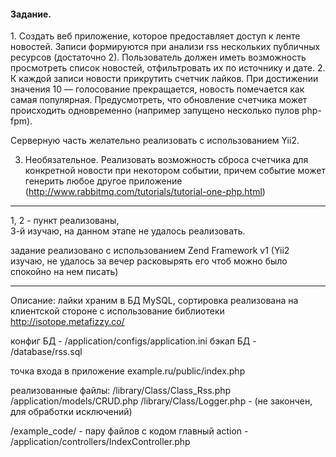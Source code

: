 #### Задание. ####
<p>
1. Создать веб приложение, которое предоставляет доступ к ленте новостей. 
Записи формируются при анализи rss нескольких публичных ресурсов (достаточно 2). 
Пользователь должен иметь возможность просмотреть список новостей, отфильтровать их по источнику и дате.
2. К каждой записи новости прикрутить счетчик лайков. 
При достижении значения 10 — голосование прекращается, новость помечается как самая популярная. 
Предусмотреть, что обновление счетчика может происходить одновременно (например запущено несколько пулов php-fpm).

Серверную часть желательно реализовать с использованием Yii2.

3. Необязательное.
Реализовать возможность сброса счетчика для конкретной новости при некотором событии, причем событие может генерить любое другое приложение (http://www.rabbitmq.com/tutorials/tutorial-one-php.html)
</p>

----

1, 2 - пункт реализованы, <br>
3-й изучаю, на данном этапе не удалось реализовать.

задание реализовано с использованием Zend Framework v1 (Yii2 изучаю, не удалось за вечер расковырять его чтоб можно было 
                                                        спокойно на нем писать)
                                                        

------
Описание:
лайки храним  в БД MySQL,
сортировка реализована на клиентской стороне с использование библиотеки http://isotope.metafizzy.co/

конфиг БД - /application/configs/application.ini 
бэкап  БД - /database/rss.sql

точка входа в приложение  example.ru/public/index.php

реализованные файлы:
  /library/Class/Class_Rss.php
  /application/models/CRUD.php
  /library/Class/Logger.php - (не закончен, для обработки исключений)
  
  /example_code/ - пару файлов с кодом
главный action  - /application/controllers/IndexController.php
